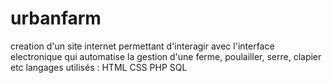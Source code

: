 # urbanfarm
creation d'un site internet permettant d'interagir avec l'interface electronique qui automatise la gestion d'une ferme, poulailler, serre, clapier etc
langages utilisés : HTML CSS PHP SQL
